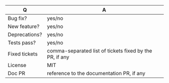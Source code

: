 | Q             | A
| ------------- | ---
| Bug fix?      | yes/no
| New feature?  | yes/no
| Deprecations? | yes/no
| Tests pass?   | yes/no
| Fixed tickets | comma-separated list of tickets fixed by the PR, if any
| License       | MIT
| Doc PR        | reference to the documentation PR, if any
